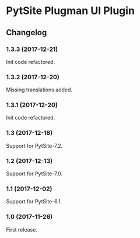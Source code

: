 # PytSite Plugman UI Plugin


## Changelog


### 1.3.3 (2017-12-21)

Init code refactored.


### 1.3.2 (2017-12-20)

Missing translations added.


### 1.3.1 (2017-12-20)

Init code refactored.


### 1.3 (2017-12-18)

Support for PytSite-7.2.


### 1.2 (2017-12-13)

Support for PytSite-7.0.


### 1.1 (2017-12-02)

Support for PytSite-6.1.


### 1.0 (2017-11-26)

First release.
